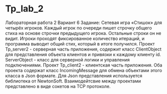 # Tp_lab_2
Лабораторная работа 2
Вариант 6
Задание: Сетевая игра «Стишок» для четырёх игроков. Каждый игрок по
очереди пишет строчку общего стиха на основе строчки
предыдущего игрока. Остальные строки он не видит. Игроки
проходят фиксированное количество итераций, и программа
выводит общий стих, который в итоге получился.
Проект Tp_server2 - серверная часть приложения, содержит класс ClientObject для представления объекта клиентов и привязки к каждому клиенту id.
ServerObject - класс для серверной логики и управления подключениями.
Проект Tp_client2 - клиентская часть приложения.
Оба проекта содержат класс IncomingMessage для обмена объектами этого класса в Json формате. Для Json представления используется библиотека от NewtonSoft.
Взаимодейтсвие между проектами представлено в виде сокетов на TCP протоколе.
